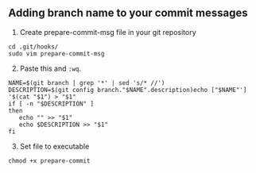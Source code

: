 ## Adding branch name to your commit messages

1. Create prepare-commit-msg file in your git repository
```
cd .git/hooks/
sudo vim prepare-commit-msg
```
2. Paste this and `:wq`.
```
NAME=$(git branch | grep '*' | sed 's/* //')  
DESCRIPTION=$(git config branch."$NAME".description)echo ["$NAME"'] '$(cat "$1") > "$1"  
if [ -n "$DESCRIPTION" ]  
then  
   echo "" >> "$1"  
   echo $DESCRIPTION >> "$1"  
fi
```
3. Set file to executable
```
chmod +x prepare-commit
```

<!--stackedit_data:
eyJoaXN0b3J5IjpbLTE4NzU3NjI0NzBdfQ==
-->